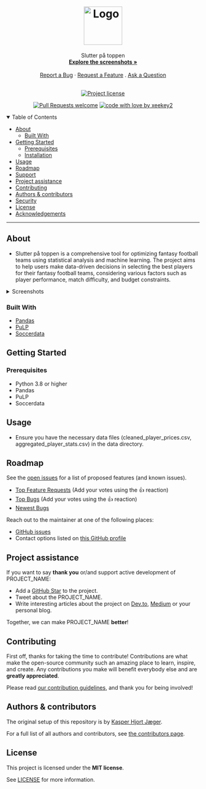 <h1 align="center">
  <a href="https://github.com/xeekey2/slutterp-toppen">
    <!-- Please provide path to your logo here -->
    <img src="docs/images/logo.svg" alt="Logo" width="100" height="100">
  </a>
</h1>

<div align="center">
  Slutter på toppen
  <br />
  <a href="#about"><strong>Explore the screenshots »</strong></a>
  <br />
  <br />
  <a href="https://github.com/xeekey2/slutterp-toppen/issues/new?assignees=&labels=bug&template=01_BUG_REPORT.md&title=bug%3A+">Report a Bug</a>
  ·
  <a href="https://github.com/xeekey2/slutterp-toppen/issues/new?assignees=&labels=enhancement&template=02_FEATURE_REQUEST.md&title=feat%3A+">Request a Feature</a>
  .
  <a href="https://github.com/xeekey2/slutterp-toppen/issues/new?assignees=&labels=question&template=04_SUPPORT_QUESTION.md&title=support%3A+">Ask a Question</a>
</div>

<div align="center">
<br />

[![Project license](https://img.shields.io/github/license/xeekey2/slutterp-toppen.svg?style=flat-square)](LICENSE)

[![Pull Requests welcome](https://img.shields.io/badge/PRs-welcome-ff69b4.svg?style=flat-square)](https://github.com/xeekey2/slutterp-toppen/issues?q=is%3Aissue+is%3Aopen+label%3A%22help+wanted%22)
[![code with love by xeekey2](https://img.shields.io/badge/%3C%2F%3E%20with%20%E2%99%A5%20by-xeekey2-ff1414.svg?style=flat-square)](https://github.com/xeekey2)

</div>

<details open="open">
<summary>Table of Contents</summary>

- [About](#about)
  - [Built With](#built-with)
- [Getting Started](#getting-started)
  - [Prerequisites](#prerequisites)
  - [Installation](#installation)
- [Usage](#usage)
- [Roadmap](#roadmap)
- [Support](#support)
- [Project assistance](#project-assistance)
- [Contributing](#contributing)
- [Authors & contributors](#authors--contributors)
- [Security](#security)
- [License](#license)
- [Acknowledgements](#acknowledgements)

</details>

---

## About

- Slutter på toppen is a comprehensive tool for optimizing fantasy football teams using statistical analysis and machine learning. The project aims to help users make data-driven decisions in selecting the best players for their fantasy football teams, considering various factors such as player performance, match difficulty, and budget constraints.

<details>
<summary>Screenshots</summary>
<br>
</details>

### Built With

- [Pandas](https://pandas.pydata.org/)
- [PuLP](https://coin-or.github.io/pulp/)
- [Soccerdata](https://github.com/football-data-uk/soccerdata)

## Getting Started

### Prerequisites

- Python 3.8 or higher
- Pandas
- PuLP
- Soccerdata

## Usage

- Ensure you have the necessary data files (cleaned_player_prices.csv, aggregated_player_stats.csv) in the data directory.

## Roadmap

See the [open issues](https://github.com/xeekey2/slutterp-toppen/issues) for a list of proposed features (and known issues).

- [Top Feature Requests](https://github.com/xeekey2/slutterp-toppen/issues?q=label%3Aenhancement+is%3Aopen+sort%3Areactions-%2B1-desc) (Add your votes using the 👍 reaction)
- [Top Bugs](https://github.com/xeekey2/slutterp-toppen/issues?q=is%3Aissue+is%3Aopen+label%3Abug+sort%3Areactions-%2B1-desc) (Add your votes using the 👍 reaction)
- [Newest Bugs](https://github.com/xeekey2/slutterp-toppen/issues?q=is%3Aopen+is%3Aissue+label%3Abug)

Reach out to the maintainer at one of the following places:

- [GitHub issues](https://github.com/xeekey2/slutterp-toppen/issues/new?assignees=&labels=question&template=04_SUPPORT_QUESTION.md&title=support%3A+)
- Contact options listed on [this GitHub profile](https://github.com/xeekey2)

## Project assistance

If you want to say **thank you** or/and support active development of PROJECT_NAME:

- Add a [GitHub Star](https://github.com/xeekey2/slutterp-toppen) to the project.
- Tweet about the PROJECT_NAME.
- Write interesting articles about the project on [Dev.to](https://dev.to/), [Medium](https://medium.com/) or your personal blog.

Together, we can make PROJECT_NAME **better**!

## Contributing

First off, thanks for taking the time to contribute! Contributions are what make the open-source community such an amazing place to learn, inspire, and create. Any contributions you make will benefit everybody else and are **greatly appreciated**.


Please read [our contribution guidelines](docs/CONTRIBUTING.md), and thank you for being involved!

## Authors & contributors

The original setup of this repository is by [Kasper Hjort Jæger](https://github.com/xeekey2).

For a full list of all authors and contributors, see [the contributors page](https://github.com/xeekey2/slutterp-toppen/contributors).


## License

This project is licensed under the **MIT license**.

See [LICENSE](LICENSE) for more information.

